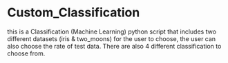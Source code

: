 # Custom_Classification
this is a Classification (Machine Learning) python script that includes two different datasets (iris &amp; two_moons) for the user to choose, the user can also choose the rate of test data. There are also 4 different classification to choose from. 

